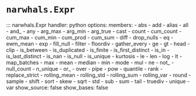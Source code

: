 # `narwhals.Expr`

::: narwhals.Expr
    handler: python
    options:
      members:
        - abs
        - add
        - alias
        - all
        - and_
        - any
        - arg_max
        - arg_min
        - arg_true
        - cast
        - count
        - cum_count
        - cum_max
        - cum_min
        - cum_prod
        - cum_sum
        - diff
        - drop_nulls
        - eq
        - ewm_mean
        - exp
        - fill_null
        - filter
        - floordiv
        - gather_every
        - ge
        - gt
        - head
        - clip
        - is_between
        - is_duplicated
        - is_finite
        - is_first_distinct
        - is_in
        - is_last_distinct
        - is_nan
        - is_null
        - is_unique
        - kurtosis
        - le
        - len
        - log
        - lt
        - map_batches
        - max
        - mean
        - median
        - min
        - mode
        - mul
        - ne
        - not_
        - null_count
        - n_unique
        - or_
        - over
        - pipe
        - pow
        - quantile
        - rank
        - replace_strict
        - rolling_mean
        - rolling_std
        - rolling_sum
        - rolling_var
        - round
        - sample
        - shift
        - sort
        - skew
        - sqrt
        - std
        - sub
        - sum
        - tail
        - truediv
        - unique
        - var
      show_source: false
      show_bases: false
